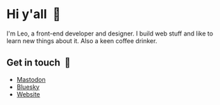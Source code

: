 # Hi y'all &nbsp;:wave:

I'm Leo, a front-end developer and designer. I build web stuff and like to learn new things about it. Also a keen coffee drinker. 


## Get in touch &nbsp;:postal_horn:

<!-- FEED-START -->
- [Mastodon](https://mastodon.online/@EspressoCat)
- [Bluesky](https://bsky.app/profile/espresso.cat)
- [Website](https://espresso.cat)
<!-- FEED-END -->

